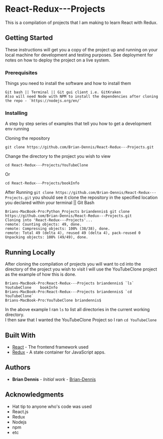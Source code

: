 # React-Redux---Projects

This is a compilation of projects that I am making to learn React with Redux.


## Getting Started

These instructions will get you a copy of the project up and running on your local machine for development and testing purposes. See deployment for notes on how to deploy the project on a live system.

### Prerequisites

Things you need to install the software and how to install them

```
Git bash || Terminal || Git gui client i.e. GitKraken
Also will need Node with NPM to install the dependencies after cloning the repo - `https://nodejs.org/en/`
```

### Installing

A step by step series of examples that tell you how to get a development env running

Cloning the repository

```
git clone https://github.com/Brian-Dennis/React-Redux---Projects.git
```

Change the directory to the project you wish to view

```
cd React-Redux---Projects/YouTubeClone
```
Or
```
cd React-Redux---Projects/bookInfo
```

After Running `git clone https://github.com/Brian-Dennis/React-Redux---Projects.git` you should see it clone the repository in the
specified location you declared within your terminal || Git Bash
```
Brians-MacBook-Pro:Python_Projects briandennis$ git clone https://github.com/Brian-Dennis/React-Redux---Projects.git
Cloning into 'React-Redux---Projects'...
remote: Counting objects: 49, done.
remote: Compressing objects: 100% (38/38), done.
remote: Total 49 (delta 4), reused 49 (delta 4), pack-reused 0
Unpacking objects: 100% (49/49), done.
```

## Running Locally

After cloning the compilation of projects you will want to cd into the directory of the project you wish to visit I will use
the YouTubeClone project as the example of how this is done.
```
Brians-MacBook-Pro:React-Redux---Projects briandennis$ `ls`
YoutubeClone	bookInfo
Brians-MacBook-Pro:React-Redux---Projects briandennis$ `cd YouTubeClone`
Brians-MacBook-Pro:YouTubeClone briandennis$ 
```
In the above example I ran `ls` to list all directories in the current working directory.<br>
I then saw that I wanted the YouTubeClone Project so I ran `cd YouTubeClone`


## Built With

* [React](https://facebook.github.io/react/) - The frontend framework used
* [Redux](http://redux.js.org/) - A state container for JavaScript apps.

## Authors

* **Brian Dennis** - *Initial work* - [Brian-Dennis](https://github.com/Brian-Dennis)

## Acknowledgments

* Hat tip to anyone who's code was used
* React.js
* Redux
* Nodejs
* npm
* etc
